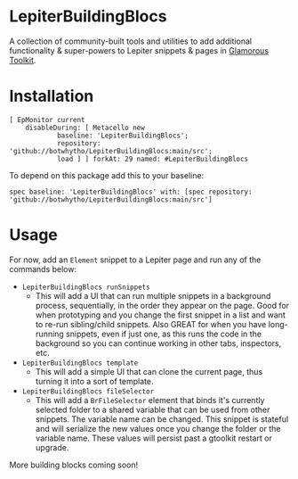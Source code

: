 # LepiterBuildingBlocs

A collection of community-built tools and utilities to add additional functionality & super-powers to Lepiter snippets & pages in [Glamorous Toolkit](https://gtoolkit.com/).

# Installation

```Smalltalk
[ EpMonitor current	disableDuring: [ Metacello new			baseline: 'LepiterBuildingBlocs';			repository: 'github://botwhytho/LepiterBuildingBlocs:main/src';			load ] ] forkAt: 29 named: #LepiterBuildingBlocs
```

To depend on this package add this to your baseline:
```Smalltalk
spec baseline: 'LepiterBuildingBlocs' with: [spec repository: 'github://botwhytho/LepiterBuildingBlocs:main/src']
```

# Usage

For now, add an `Element` snippet to a Lepiter page and run any of the commands below:
- `LepiterBuildingBlocs runSnippets`
  - This will add a UI that can run multiple snippets in a background process, sequentially, in the order they appear on the page. Good for when prototyping and you change the first snippet in a list and want to re-run sibling/child snippets. Also GREAT for when you have long-running snippets, even if just one, as this runs the code in the background so you can continue working in other tabs, inspectors, etc.
- `LepiterBuildingBlocs template`
  - This will add a simple UI that can clone the current page, thus turning it into a sort of template.
- `LepiterBuildingBlocs fileSelector`
  - This will add a `BrFileSelector` element that binds it's currently selected folder to a shared variable that can be used from other snippets. The variable name can be changed. This snippet is stateful and will serialize the new values once you change the folder or the variable name. These values will persist past a gtoolkit restart or upgrade.

More building blocks coming soon!
